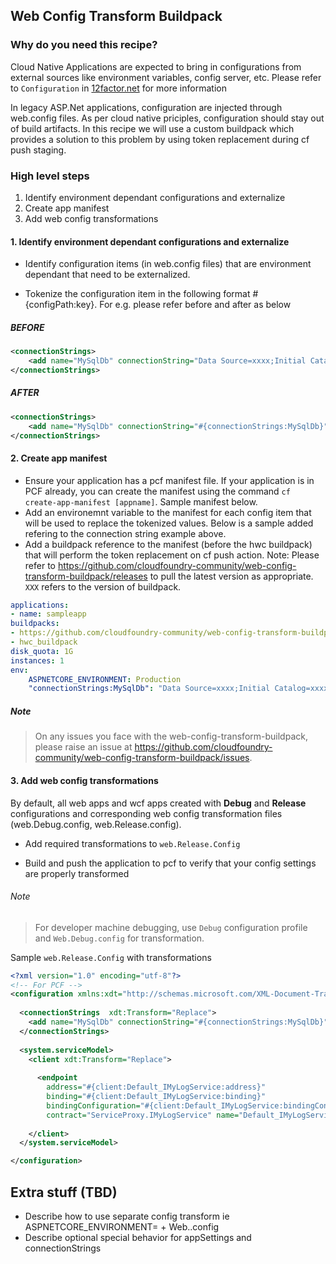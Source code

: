 ## Web Config Transform Buildpack

### Why do you need this recipe?

Cloud Native Applications are expected to bring in configurations from external sources like environment variables, config server, etc. Please refer to `Configuration` in [12factor.net](https://12factor.net) for more information

In legacy ASP.Net applications, configuration are injected through web.config files. As per cloud native priciples, configuration should stay out of build artifacts. In this recipe we will use a custom buildpack which provides a solution to this problem by using token replacement during cf push staging.

### High level steps

1. Identify environment dependant configurations and externalize
1. Create app manifest
1. Add web config transformations

#### 1. Identify environment dependant configurations and externalize

* Identify configuration items (in web.config files) that are environment dependant that need to be externalized.

* Tokenize the configuration item in the following format #{configPath:key}. For e.g. please refer before and after as below

##### BEFORE

```xml
<connectionStrings>
    <add name="MySqlDb" connectionString="Data Source=xxxx;Initial Catalog=xxxx;User ID=xxxx;Password=xxxx" providerName="System.Data.SqlClient" />
</connectionStrings>

```

##### AFTER

```xml
<connectionStrings>
    <add name="MySqlDb" connectionString="#{connectionStrings:MySqlDb}" providerName="System.Data.SqlClient" />
</connectionStrings>

``` 

#### 2. Create app manifest  

* Ensure your application has a pcf manifest file. If your application is in PCF already, you can create the manifest using the command `cf create-app-manifest [appname]`. Sample manifest below.  
* Add an environemnt variable to the manifest for each config item that will be used to replace the tokenized values. Below is a sample added refering to the connection string example above.
* Add a buildpack reference to the manifest (before the hwc buildpack) that will perform the token replacement on cf push action. Note: Please refer to https://github.com/cloudfoundry-community/web-config-transform-buildpack/releases to pull the latest version as appropriate. `XXX` refers to the version of buildpack.


```yaml
applications:
- name: sampleapp
buildpacks:
- https://github.com/cloudfoundry-community/web-config-transform-buildpack/releases/download/XXX/web-config-transform-buildpack-XXX.zip
- hwc_buildpack
disk_quota: 1G
instances: 1
env:
    ASPNETCORE_ENVIRONMENT: Production
    "connectionStrings:MySqlDb": "Data Source=xxxx;Initial Catalog=xxxx;User ID=xxxx;Password=xxxx"
```



##### Note  
> On any issues you face with the web-config-transform-buildpack, please raise an issue at https://github.com/cloudfoundry-community/web-config-transform-buildpack/issues.


#### 3. Add web config transformations

By default, all web apps and wcf apps created with **Debug** and **Release** configurations and corresponding web config transformation files (web.Debug.config, web.Release.config).

* Add required transformations to `web.Release.Config`

* Build and push the application to pcf to verify that your config settings are properly transformed

###### Note
> For developer machine debugging, use `Debug` configuration profile and `Web.Debug.config` for transformation.


Sample `web.Release.Config` with transformations  

```xml
<?xml version="1.0" encoding="utf-8"?>
<!-- For PCF -->
<configuration xmlns:xdt="http://schemas.microsoft.com/XML-Document-Transform">
  
  <connectionStrings  xdt:Transform="Replace">
    <add name="MySqlDb" connectionString="#{connectionStrings:MySqlDb}" providerName="System.Data.SqlClient"/>
  </connectionStrings>
  
  <system.serviceModel>
    <client xdt:Transform="Replace">
      
      <endpoint 
        address="#{client:Default_IMyLogService:address}" 
        binding="#{client:Default_IMyLogService:binding}" 
        bindingConfiguration="#{client:Default_IMyLogService:bindingConfiguration}"
        contract="ServiceProxy.IMyLogService" name="Default_IMyLogService" />
    
    </client>
  </system.serviceModel>

</configuration>
```



## Extra stuff (TBD)
* Describe how to use separate config transform ie ASPNETCORE_ENVIRONMENT=<env> + Web.<env>.config
* Describe optional special behavior for appSettings and connectionStrings